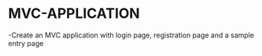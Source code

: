 # MVC-APPLICATION
  -Create an MVC application with login page, registration page and a sample entry page
  
